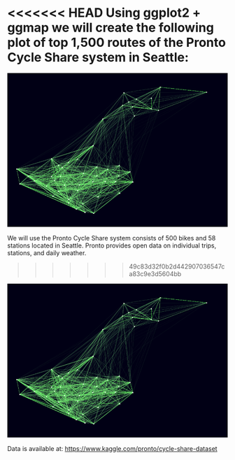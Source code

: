<<<<<<< HEAD
Using ggplot2 + ggmap we will create the following plot of top 1,500 routes of the Pronto Cycle Share system in Seattle:
=======
![img](Top_Routes_Plot.png "Top 1,500 routes")

We will use the Pronto Cycle Share system consists of 500 bikes and 58 stations located in Seattle. Pronto provides open data on individual trips, stations, and daily weather.
>>>>>>> 49c83d32f0b2d442907036547ca83c9e3d5604bb

![img](Top_Routes_Plot.png "Top 1,500 routes")

Data is available at:
https://www.kaggle.com/pronto/cycle-share-dataset



